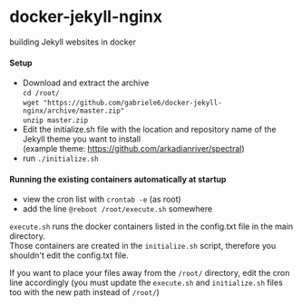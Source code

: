# docker-jekyll-nginx
building Jekyll websites in docker

#### Setup
* Download and extract the archive  
`cd /root/`  
`wget "https://github.com/gabriele6/docker-jekyll-nginx/archive/master.zip"`  
`unzip master.zip`
* Edit the initialize.sh file with the location and repository name of the Jekyll theme you want to install  
 (example theme: https://github.com/arkadianriver/spectral)
* run `./initialize.sh`

#### Running the existing containers automatically at startup
* view the cron list with `crontab -e` (as root)
* add the line `@reboot /root/execute.sh` somewhere

`execute.sh` runs the docker containers listed in the config.txt file in the main directory.  
Those containers are created in the `initialize.sh` script, therefore you shouldn't edit the config.txt file.

If you want to place your files away from the `/root/` directory, edit the cron line accordingly (you must update the `execute.sh` and `initialize.sh` files too with the new path instead of `/root/`)
